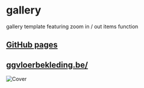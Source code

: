 # gallery
gallery template featuring zoom in / out items function

## [GitHub pages](https://boriskrasko.github.io/gallery)

## [ggvloerbekleding.be/](https://ggvloerbekleding.be/#gallery)

![Cover](https://boriskrasko.github.io/gallery/images/cover.png)


